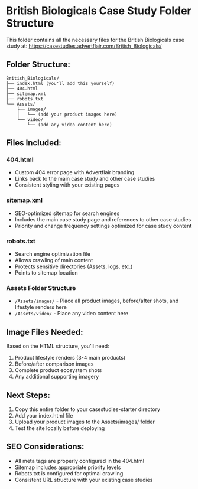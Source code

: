 # British Biologicals Case Study Folder Structure

This folder contains all the necessary files for the British Biologicals case study at:
https://casestudies.advertflair.com/British_Biologicals/

## Folder Structure:
```
British_Biologicals/
├── index.html (you'll add this yourself)
├── 404.html
├── sitemap.xml
├── robots.txt
└── Assets/
    ├── images/
    │   └── (add your product images here)
    └── video/
        └── (add any video content here)
```

## Files Included:

### 404.html
- Custom 404 error page with Advertflair branding
- Links back to the main case study and other case studies
- Consistent styling with your existing pages

### sitemap.xml
- SEO-optimized sitemap for search engines
- Includes the main case study page and references to other case studies
- Priority and change frequency settings optimized for case study content

### robots.txt
- Search engine optimization file
- Allows crawling of main content
- Protects sensitive directories (Assets, logs, etc.)
- Points to sitemap location

### Assets Folder Structure
- `/Assets/images/` - Place all product images, before/after shots, and lifestyle renders here
- `/Assets/video/` - Place any video content here

## Image Files Needed:
Based on the HTML structure, you'll need:
1. Product lifestyle renders (3-4 main products)
2. Before/after comparison images
3. Complete product ecosystem shots
4. Any additional supporting imagery

## Next Steps:
1. Copy this entire folder to your casestudies-starter directory
2. Add your index.html file
3. Upload your product images to the Assets/images/ folder
4. Test the site locally before deploying

## SEO Considerations:
- All meta tags are properly configured in the 404.html
- Sitemap includes appropriate priority levels
- Robots.txt is configured for optimal crawling
- Consistent URL structure with your existing case studies
